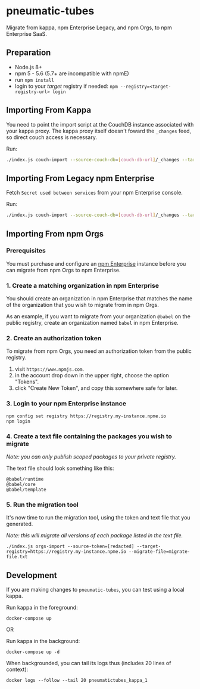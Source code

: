 # pneumatic-tubes

Migrate from kappa, npm Enterprise Legacy, and npm Orgs, to npm Enterprise SaaS.

## Preparation

- Node.js 8+
- npm 5 - 5.6 (5.7+ are incompatible with npmE)
- run `npm install`
- login to your _target_ registry if needed: `npm --registry=<target-registry-url> login`

## Importing From Kappa

You need to point the import script at the CouchDB instance associated with your kappa proxy. The kappa proxy itself doesn't foward the `_changes` feed, so direct couch access is necessary.

Run:

```bash
./index.js couch-import --source-couch-db=[couch-db-url]/_changes --target-registry=[target-registry-url]
```

## Importing From Legacy npm Enterprise

Fetch `Secret used between services` from your npm Enterprise console.

Run:

```bash
./index.js couch-import --source-couch-db=[couch-db-url]/_changes --target-registry=[target-registry-url] --shared-fetch-secret=[password-from-console]
```

## Importing From npm Orgs

### Prerequisites

You must purchase and configure an [npm Enterprise](https://www.npm-enterprise.com/) instance before you can migrate from npm Orgs to npm Enterprise.

### 1. Create a matching organization in npm Enterprise

You should create an organization in npm Enterprise that matches the name of
the organization that you wish to migrate from in npm Orgs.

As an example, if you want to migrate from your organization `@babel` on the
public registry, create an organization named `babel` in npm Enterprise.

### 2. Create an authorization token

To migrate from npm Orgs, you need an authorization token from the public
registry.

1. visit `https://www.npmjs.com`.
2. in the account drop down in the upper right, choose the option "Tokens".
3. click "Create New Token", and copy this somewhere safe for later.

### 3. Login to your npm Enterprise instance

```
npm config set registry https://registry.my-instance.npme.io
npm login
```

### 4. Create a text file containing the packages you wish to migrate

_Note: you can only publish scoped packages to your private registry._

The text file should look something like this:

```
@babel/runtime
@babel/core
@babel/template
```

### 5. Run the migration tool

It's now time to run the migration tool, using the token and text file that
you generated.

_Note: this will migrate all versions of each package listed in the text file._

```
./index.js orgs-import --source-token=[redacted] --target-registry=https://registry.my-instance.npme.io --migrate-file=migrate-file.txt
```

## Development

If you are making changes to `pneumatic-tubes`, you can test using a local kappa.

Run kappa in the foreground:
```shell
docker-compose up
```

OR

Run kappa in the background:
```shell
docker-compose up -d
```

When backgrounded, you can tail its logs thus (includes 20 lines of context):
```shell
docker logs --follow --tail 20 pneumatictubes_kappa_1
```
